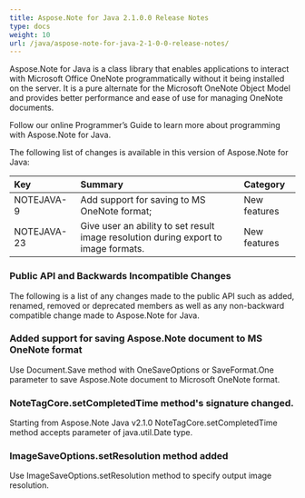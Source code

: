 ```yaml
---
title: Aspose.Note for Java 2.1.0.0 Release Notes
type: docs
weight: 10
url: /java/aspose-note-for-java-2-1-0-0-release-notes/
---
```


Aspose.Note for Java is a class library that enables applications to interact with Microsoft Office OneNote programmatically without it being installed on the server. It is a pure alternate for the Microsoft OneNote Object Model and provides better performance and ease of use for managing OneNote documents.

Follow our online Programmer’s Guide to learn more about programming with Aspose.Note for Java.

The following list of changes is available in this version of Aspose.Note for Java:

|**Key** |**Summary** |**Category** |
| :- | :- | :- |
|NOTEJAVA-9|Add support for saving to MS OneNote format;|New features|
|NOTEJAVA-23|Give user an ability to set result image resolution during export to image formats.|New features|
### **Public API and Backwards Incompatible Changes**
The following is a list of any changes made to the public API such as added, renamed, removed or deprecated members as well as any non-backward compatible change made to Aspose.Note for Java.
### **Added support for saving Aspose.Note document to MS OneNote format**
Use Document.Save method with OneSaveOptions or SaveFormat.One parameter to save Aspose.Note document to Microsoft OneNote format.
### **NoteTagCore.setCompletedTime method's signature changed.**
Starting from Aspose.Note Java v2.1.0 NoteTagCore.setCompletedTime method accepts parameter of java.util.Date type.
### **ImageSaveOptions.setResolution method added**
Use ImageSaveOptions.setResolution method to specify output image resolution. 

